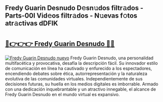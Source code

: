 ## Fredy Guarin Desnudo D𝚎sn𝚞dos filtr𝚊dos - Parts-00I Vid𝚎os filtr𝚊dos - N𝚞evas f𝚘tos atr𝚊ctivas dDFIK

# <h2><a href="http://mbb0z0.tromn.icu/?c=Fredy+Guarin+Desnudo">🔗👉👉👉 Fredy Guarin Desnudo 🔗🔗</a></h2>

[![Fredy Guarin Desnudo nuevo](https://i.imgur.com/pEAQMta.gif)](http://mbb0z0.tromn.icu/?c=Fredy+Guarin+Desnudo)
Fredy Guarin Desnudo, una personalidad multifacética y provocativa, desafía la descripción fácil. Su innovador estilo de comunicación en línea ha cautivado y enfurecido a los espectadores, encendiendo debates sobre ética, autorrepresentación y la naturaleza evolutiva de las comunidades virtuales. Independientemente de sus decisiones futuras, su huella en los medios digitales es imborrable. Armado con una dedicación inquebrantable y un atractivo innegable, el alcance de Fredy Guarin Desnudo en el mundo virtual es expansivo.
